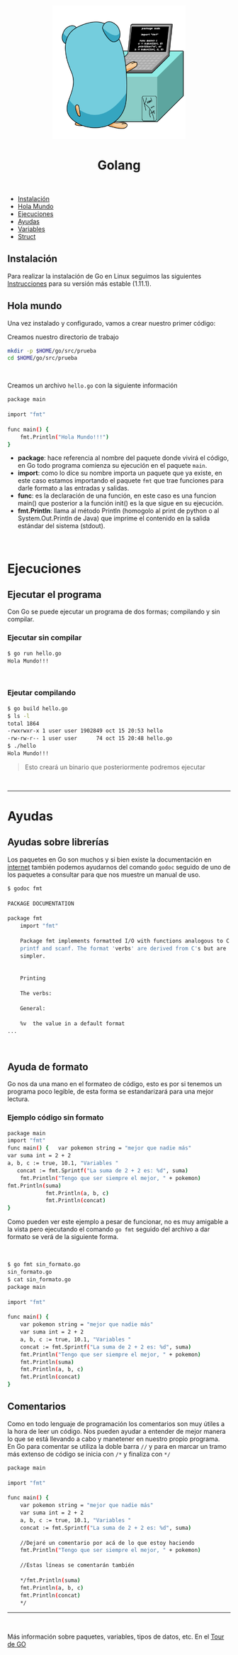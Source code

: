 <p align="center"><img src="https://raw.githubusercontent.com/coneking/golang/develop/images/gogo.gif" width="300" /></p>

<center> <h1>Golang</h1> </center><br>

- [Instalación](#instalacion)
- [Hola Mundo](#hola-mundo)
- [Ejecuciones](#ejecuciones)
- [Ayudas](#ayudas)
- [Variables](/Variables.md)
- [Struct](/Struct.md)

## Instalación

Para realizar la instalación de Go en Linux seguimos las siguientes [Instrucciones](https://golang.org/doc/install?download=go1.11.1.linux-amd64.tar.gz) para su versión más estable (1.11.1).
<br>

## Hola mundo

Una vez instalado y configurado, vamos a crear nuestro primer código: <br>

Creamos nuestro directorio de trabajo

```sh
mkdir -p $HOME/go/src/prueba
cd $HOME/go/src/prueba
```
<br>

Creamos un archivo `hello.go` con la siguiente información

```sh
package main

import "fmt"

func main() {
	fmt.Println("Hola Mundo!!!")
}
```

- **package**: hace referencia al nombre del paquete donde vivirá el código, en Go todo programa comienza su ejecución en el paquete `main`.
- **import**: como lo dice su nombre importa un paquete que ya existe, en este caso estamos importando el paquete `fmt` que trae funciones para darle formato a las entradas y salidas.
- **func**: es la declaración de una función, en este caso es una funcion main() que posterior a la función init() es la que sigue en su ejecución.
- **fmt.Println**: llama al método Println (homogolo al print de python o al System.Out.Println de Java) que imprime el contenido en la salida estándar del sistema (stdout).

<br>

# Ejecuciones

## Ejecutar el programa

Con Go se puede ejecutar un programa de dos formas; compilando y sin compilar.

### Ejecutar sin compilar

```sh
$ go run hello.go
Hola Mundo!!!
```

<br>

### Ejeutar compilando

```sh
$ go build hello.go 
$ ls -l
total 1864
-rwxrwxr-x 1 user user 1902849 oct 15 20:53 hello
-rw-rw-r-- 1 user user      74 oct 15 20:48 hello.go
$ ./hello 
Hola Mundo!!!
```
>Esto creará un binario que posteriormente podremos ejecutar

<br>

***

# Ayudas

## Ayudas sobre librerías

Los paquetes en Go son muchos y si bien existe la documentación en [internet](https://golang.org/pkg/) también podemos ayudarnos del comando `godoc` seguido de uno de los paquetes a consultar para que nos muestre un manual de uso.

```sh
$ godoc fmt

PACKAGE DOCUMENTATION

package fmt
    import "fmt"

    Package fmt implements formatted I/O with functions analogous to C's
    printf and scanf. The format 'verbs' are derived from C's but are
    simpler.


    Printing

    The verbs:

    General:

	%v	the value in a default format
...
```

<br>

## Ayuda de formato

Go nos da una mano en el formateo de código, esto es por si tenemos un programa poco legible, de esta forma se estandarizará para una mejor lectura. <br>

### Ejemplo código sin formato

```sh
package main
import "fmt"
func main() {   var pokemon string = "mejor que nadie más" 
var suma int = 2 + 2
a, b, c := true, 10.1, "Variables "
   concat := fmt.Sprintf("La suma de 2 + 2 es: %d", suma) 
    fmt.Println("Tengo que ser siempre el mejor, " + pokemon) 
fmt.Println(suma) 
            fmt.Println(a, b, c)
            fmt.Println(concat)
}
```
Como pueden ver este ejemplo a pesar de funcionar, no es muy amigable a la vista pero ejecutando el comando `go fmt` seguido del archivo a dar formato se verá de la siguiente forma.

<br>

```sh
$ go fmt sin_formato.go
sin_formato.go
$ cat sin_formato.go 
package main

import "fmt"

func main() {
    var pokemon string = "mejor que nadie más"
    var suma int = 2 + 2
    a, b, c := true, 10.1, "Variables "
    concat := fmt.Sprintf("La suma de 2 + 2 es: %d", suma)
    fmt.Println("Tengo que ser siempre el mejor, " + pokemon)
    fmt.Println(suma)
    fmt.Println(a, b, c)
    fmt.Println(concat)
}
```

## Comentarios

Como en todo lenguaje de programación los comentarios son muy útiles a la hora de leer un código. Nos pueden ayudar a entender de mejor manera lo que se está llevando a cabo y manetener en nuestro propio programa.<br>
En Go para comentar se utiliza la doble barra `//` y para en marcar un tramo más extenso de código se inicia con `/*` y finaliza con `*/`

```sh
package main

import "fmt"

func main() {
    var pokemon string = "mejor que nadie más"
    var suma int = 2 + 2
    a, b, c := true, 10.1, "Variables "
    concat := fmt.Sprintf("La suma de 2 + 2 es: %d", suma)
    
    //Dejaré un comentario por acá de lo que estoy haciendo
    fmt.Println("Tengo que ser siempre el mejor, " + pokemon)
    
    //Estas líneas se comentarán también

    */fmt.Println(suma)
    fmt.Println(a, b, c)
    fmt.Println(concat)
    */
```

***

<br>

Más información sobre paquetes, variables, tipos de datos, etc. En el [Tour de GO](https://tour.golang.org/basics/1)